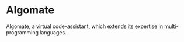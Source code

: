 # Algomate
Algomate, a virtual code-assistant, which extends its expertise in multi-programming languages. 
